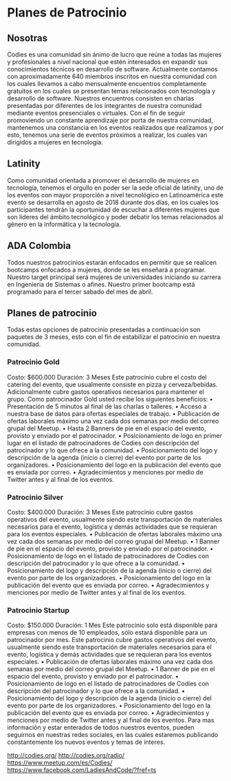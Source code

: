 # Planes de Patrocinio

## Nosotras
Codies es una comunidad sin ánimo de lucro que reúne a todas las mujeres y profesionales a nivel
nacional que estén interesados en expandir sus conocimientos técnicos en desarrollo de software.
Actualmente contamos con aproximadamente 640 miembros inscritos en nuestra comunidad con los
cuales llevamos a cabo mensualmente encuentros completamente gratuitos en los cuales se
presentan temas relacionados con tecnología y desarrollo de software. Nuestros encuentros
consisten en charlas presentadas por diferentes de los integrantes de nuestra comunidad mediante
eventos presenciales o virtuales.
Con el fin de seguir promoviendo un constante aprendizaje por porta de nuestra comunidad,
mantenemos una constancia en los eventos realizados que realizamos y por esto, tenemos una
serie de eventos próximos a realizar, los cuales van dirigidos a mujeres en tecnología.

## Latinity
Como comunidad orientada a promover el desarrollo de mujeres en tecnología, tenemos el orgullo
en poder ser la sede oficial de latinity, uno de los eventos con mayor proporción a nivel tecnológico
en Latinoamérica este evento se desarrolla en agosto de 2018 durante dos días, en los cuales los
participantes tendrán la oportunidad de escuchar a diferentes mujeres que son líderes del ámbito
tecnológico y poder debatir los temas relacionados al género en la informática y la tecnología.

## ADA Colombia
Todos nuestros patrocinios estarán enfocados en permitir que se realicen bootcamps
enfocados a mujeres, donde se les enseñará a programar. Nuestro target principal será
mujeres de universidades iniciando su carrera en Ingenieria de Sistemas o afines. Nuestro
primer bootcamp está programado para el tercer sabado del mes de abril.

## Planes de patrocinio

Todas estas opciones de patrocinio presentadas a continuación son paquetes de 3 meses, esto
con el fin de estabilizar el patrocinio en nuestra comunidad.

### Patrocinio Gold
Costo: $600.000
Duración: 3 Meses
Este patrocinio cubre el costo del catering del evento, que usualmente consiste en pizza y
cerveza/bebidas. Adicionalmente cubre gastos operativos necesarios para mantener el grupo.
Como patrocinador Gold usted recibe los siguientes beneficios:
• Presentación de 5 minutos al final de las charlas o talleres.
• Acceso a nuestra base de datos para ofertas especiales de trabajo.
• Publicación de ofertas laborales máximo una vez cada dos semanas por medio del correo grupal
del Meetup.
• Hasta 2 Banners de pie en el espacio del evento, provisto y enviado por el patrocinador.
• Posicionamiento de logo en primer lugar en el listado de patrocinadores de Codies con
descripción del patrocinador y lo que ofrece a la comunidad.
• Posicionamiento del logo y descripción de la agenda (inicio o cierre) del evento por parte de los
organizadores.
• Posicionamiento del logo en la publicación del evento que es enviada por correo.
• Agradecimientos y menciones por medio de Twitter antes y al final de los eventos.


### Patrocinio Silver
Costo: $400.000
Duración: 3 Meses
Este patrocinio cubre gastos operativos del evento, usualmente siendo este transportación de
materiales necesarios para el evento, logística y demás actividades que se requieran para los
eventos especiales.
• Publicación de ofertas laborales máximo una vez cada dos semanas por medio del correo grupal
del Meetup.
• 1 Banner de pie en el espacio del evento, provisto y enviado por el patrocinador.
• Posicionamiento de logo en el listado de patrocinadores de Codies con descripción del
patrocinador y lo que ofrece a la comunidad.
• Posicionamiento del logo y descripción de la agenda (inicio o cierre) del evento por parte de los
organizadores.
• Posicionamiento del logo en la publicación del evento que es enviada por correo.
• Agradecimientos y menciones por medio de Twitter antes y al final de los eventos.

### Patrocinio Startup
Costo: $150.000
Duración: 1 Mes
Este patrocinio solo está disponible para empresas con menos de 10 empleados, sólo estará
disponible para un patrocinador por mes. Este patrocinio cubre gastos operativos del evento,
usualmente siendo este transportación de materiales necesarios para el evento, logística y demás
actividades que se requieran para los eventos especiales.
• Publicación de ofertas laborales máximo una vez cada dos semanas por medio del correo grupal
del Meetup.
• 1 Banner de pie en el espacio del evento, provisto y enviado por el patrocinador.
• Posicionamiento de logo en el listado de patrocinadores de Codies con descripción del
patrocinador y lo que ofrece a la comunidad.
• Posicionamiento del logo y descripción de la agenda (inicio o cierre) del evento por parte de los
organizadores.
• Posicionamiento del logo en la publicación del evento que es enviada por correo.
• Agradecimientos y menciones por medio de Twitter antes y al final de los eventos.
Para mas información y estar enterados de todos nuestros eventos, pueden seguirnos en
nuestras redes sociales, en las cuales estaremos publicando constantemente los nuevos
eventos y temas de interes.


http://codies.org/
http://codies.org/radio/
https://www.meetup.com/es/Codies/
https://www.facebook.com/LadiesAndCode/?fref=ts
